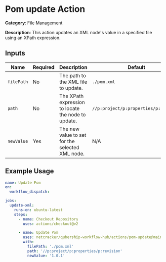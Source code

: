 # Pom update Action

**Category**: File Management

**Description**: This action updates an XML node's value in a specified file using an XPath expression.

## Inputs

| Name         | Required  | Description                                                                                     | Default                                   |
|--------------|-----------|-------------------------------------------------------------------------------------------------|-------------------------------------------|
| `filePath`   | No        | The path to the XML file to update.                                                             | `./pom.xml`                               |
| `path`       | No        | The XPath expression to locate the node to update.                                              | `//p:project/p:properties/p:revision`     |
| `newValue`   | Yes       | The new value to set for the selected XML node.                                                 | N/A                                       |

## Example Usage

```yaml
name: Update Pom
on:
  workflow_dispatch:

jobs:
  update-xml:
    runs-on: ubuntu-latest
    steps:
      - name: Checkout Repository
        uses: actions/checkout@v2

      - name: Update Pom 
        uses: netcracker/qubership-workflow-hub/actions/pom-update@main
        with:
          filePath: './pom.xml'
          path: '//p:project/p:properties/p:revision'
          newValue: '1.0.1'
